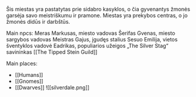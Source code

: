 Šis miestas yra pastatytas prie sidabro kasyklos, o čia gyvenantys žmonės garsėja savo meistriškumu ir pramone. Miestas yra prekybos centras, o jo žmonės didūs ir darbštūs.

Main npcs:
Meras Markusas, miesto vadovas
Šerifas Gvenas, miesto sargybos vadovas
Meistras Gajus, įgudęs stalius
Sesuo Emilija, vietos šventyklos vadovė
Eadrikas, populiarios užeigos „The Silver Stag“ savininkas [[The Tipped Stein Guild]]

Main places:





-   [[Humans]]
-   [[Gnomes]]
-   [[Dwarves]]
![[silverdale.png]]
